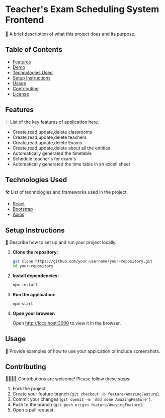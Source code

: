 # Teacher's Exam Scheduling System Frontend

🚀 A brief description of what this project does and its purpose.

## Table of Contents

- [Features](#features)
- [Demo](#demo)
- [Technologies Used](#technologies-used)
- [Setup Instructions](#setup-instructions)
- [Usage](#usage)
- [Contributing](#contributing)
- [License](#license)

## Features

✨ List of the key features of application here.

- Create,read,update,delete classrooms
- Create,read,update,delete teachers
- Create,read,update,delete Exams
- Create,read,update,delete about all the entities
- Automatically generated the timetable
- Schedule teacher's for exam's
- Automatically generated the time table in an excell sheet

## Technologies Used

🛠️ List of technologies and frameworks used in the project.

- [React](https://reactjs.org/)
- [Bootstrap](https://getbootstrap.com/)
- [Axios](https://axios-http.com/)

## Setup Instructions

🔧 Describe how to set up and run your project locally.

1. **Clone the repository:**

   ```bash
   git clone https://github.com/your-username/your-repository.git
   cd your-repository
   ```

2. **Install dependencies:**

   ```bash
   npm install
   ```

3. **Run the application:**

   ```bash
   npm start
   ```

4. **Open your browser:**

   Open [http://localhost:3000](http://localhost:3000) to view it in the browser.

## Usage

📖 Provide examples of how to use your application or include screenshots.

## Contributing

👩‍💻👨‍💻 Contributions are welcome! Please follow these steps:

1. Fork the project.
2. Create your feature branch (`git checkout -b feature/AmazingFeature`).
3. Commit your changes (`git commit -m 'Add some AmazingFeature'`).
4. Push to the branch (`git push origin feature/AmazingFeature`).
5. Open a pull request.
